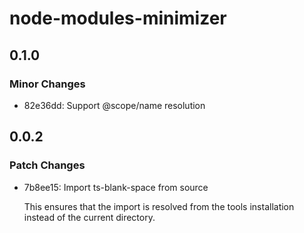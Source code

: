 # node-modules-minimizer

## 0.1.0

### Minor Changes

- 82e36dd: Support @scope/name resolution

## 0.0.2

### Patch Changes

- 7b8ee15: Import ts-blank-space from source

  This ensures that the import is resolved from the tools installation
  instead of the current directory.
